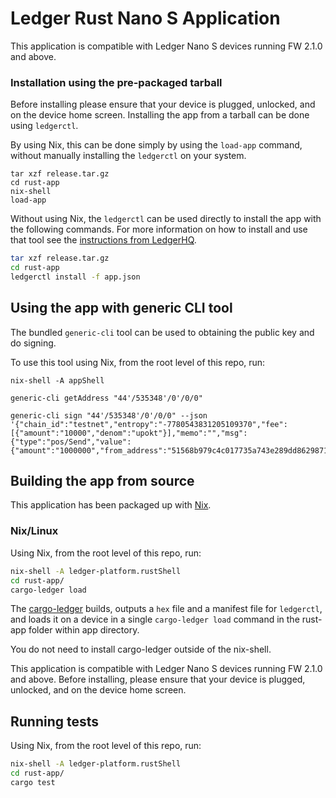 # Ledger Rust Nano S Application

This application is compatible with Ledger Nano S devices running FW 2.1.0 and above.

### Installation using the pre-packaged tarball

Before installing please ensure that your device is plugged, unlocked, and on the device home screen. 
Installing the app from a tarball can be done using `ledgerctl`.

By using Nix, this can be done simply by using the `load-app` command, without manually installing the `ledgerctl` on your system.

```
tar xzf release.tar.gz
cd rust-app
nix-shell
load-app
```

Without using Nix, the `ledgerctl` can be used directly to install the app with the following commands.
For more information on how to install and use that tool see the [instructions from LedgerHQ](https://github.com/LedgerHQ/ledgerctl).

```bash
tar xzf release.tar.gz
cd rust-app
ledgerctl install -f app.json
```

## Using the app with generic CLI tool

The bundled `generic-cli` tool can be used to obtaining the public key and do signing.

To use this tool using Nix, from the root level of this repo, run:

```
nix-shell -A appShell

generic-cli getAddress "44'/535348'/0'/0/0"

generic-cli sign "44'/535348'/0'/0/0" --json '{"chain_id":"testnet","entropy":"-7780543831205109370","fee":[{"amount":"10000","denom":"upokt"}],"memo":"","msg":{"type":"pos/Send","value":{"amount":"1000000","from_address":"51568b979c4c017735a743e289dd862987143290","to_address":"51568b979c4c017735a743e289dd862987143290"}}}'
```

## Building the app from source

This application has been packaged up with [Nix](https://nixos.org/).

### Nix/Linux

Using Nix, from the root level of this repo, run:

```bash
nix-shell -A ledger-platform.rustShell
cd rust-app/
cargo-ledger load
````

The [cargo-ledger](https://github.com/LedgerHQ/cargo-ledger.git) builds, outputs a `hex` file and a manifest file for `ledgerctl`, and loads it on a device in a single `cargo-ledger load` command in the rust-app folder within app directory.

You do not need to install cargo-ledger outside of the nix-shell.

This application is compatible with Ledger Nano S devices running FW 2.1.0 and above. Before installing, please ensure that your device is plugged, unlocked, and on the device home screen. 

## Running tests

Using Nix, from the root level of this repo, run:

```bash
nix-shell -A ledger-platform.rustShell
cd rust-app/
cargo test
````
